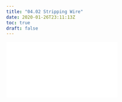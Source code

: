 ```yaml
---
title: "04.02 Stripping Wire"
date: 2020-01-26T23:11:13Z
toc: true
draft: false
---
```


![Link to included file content](../../../../electronics/stripping-wire.md)
